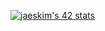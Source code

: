 [![jaeskim's 42 stats](https://badge42.herokuapp.com/api/stats/mraymun?privacyEmail=true&cursus=42cursus&darkmode=true)](https://github.com/JaeSeoKim/badge42)
